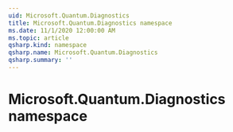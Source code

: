 ```yaml
---
uid: Microsoft.Quantum.Diagnostics
title: Microsoft.Quantum.Diagnostics namespace
ms.date: 11/1/2020 12:00:00 AM
ms.topic: article
qsharp.kind: namespace
qsharp.name: Microsoft.Quantum.Diagnostics
qsharp.summary: ''
---
```


# Microsoft.Quantum.Diagnostics namespace



